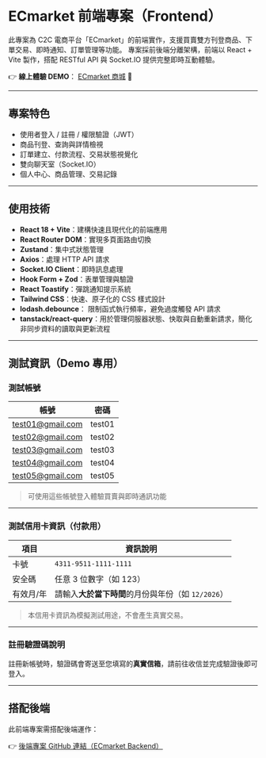 # ECmarket 前端專案（Frontend）

此專案為 C2C 電商平台「ECmarket」的前端實作，支援買賣雙方刊登商品、下單交易、即時通知、訂單管理等功能。
專案採前後端分離架構，前端以 React + Vite 製作，搭配 RESTful API 與 Socket.IO 提供完整即時互動體驗。

👉 **線上體驗 DEMO**： [ECmarket 商城](https://yi517513-ecmarket-client.zeabur.app/) 🔗

---

## 專案特色

- 使用者登入 / 註冊 / 權限驗證（JWT）
- 商品刊登、查詢與詳情檢視
- 訂單建立、付款流程、交易狀態視覺化
- 雙向聊天室（Socket.IO）
- 個人中心、商品管理、交易記錄

---

## 使用技術

- **React 18 + Vite**：建構快速且現代化的前端應用
- **React Router DOM**：實現多頁面路由切換
- **Zustand**：集中式狀態管理
- **Axios**：處理 HTTP API 請求
- **Socket.IO Client**：即時訊息處理
- **Hook Form + Zod**：表單管理與驗證
- **React Toastify**：彈跳通知提示系統
- **Tailwind CSS**：快速、原子化的 CSS 樣式設計
- **lodash.debounce**： 限制函式執行頻率，避免過度觸發 API 請求
- **tanstack/react-query**：用於管理伺服器狀態、快取與自動重新請求，簡化非同步資料的讀取與更新流程

---

## 測試資訊（Demo 專用）

### 測試帳號

| 帳號             | 密碼   |
| ---------------- | ------ |
| test01@gmail.com | test01 |
| test02@gmail.com | test02 |
| test03@gmail.com | test03 |
| test04@gmail.com | test04 |
| test05@gmail.com | test05 |

> 可使用這些帳號登入體驗買賣與即時通訊功能

---

### 測試信用卡資訊（付款用）

| 項目      | 資訊說明                                           |
| --------- | -------------------------------------------------- |
| 卡號      | `4311-9511-1111-1111`                              |
| 安全碼    | 任意 3 位數字（如 123）                            |
| 有效月/年 | 請輸入**大於當下時間**的月份與年份（如 `12/2026`） |

> 本信用卡資訊為模擬測試用途，不會產生真實交易。

---

### 註冊驗證碼說明

註冊新帳號時，驗證碼會寄送至您填寫的**真實信箱**，請前往收信並完成驗證後即可登入。

---

## 搭配後端

此前端專案需搭配後端運作：

👉 [後端專案 GitHub 連結（ECmarket Backend）](https://github.com/yi517513/Ecmarket-server)
